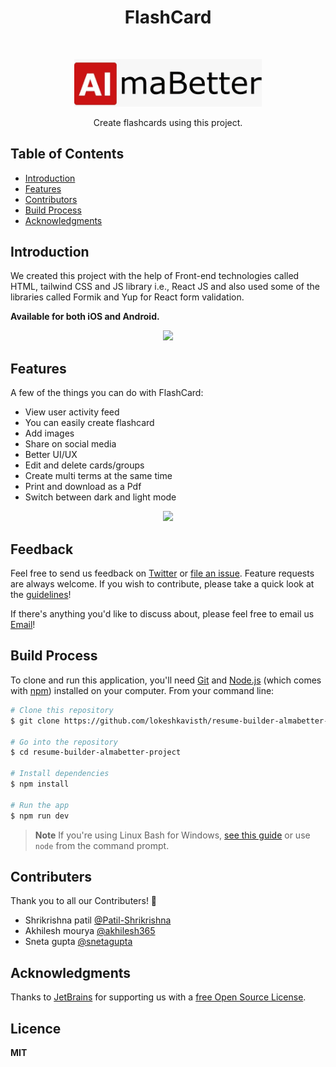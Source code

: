 <h1 align="center"> FlashCard </h1> <br>
<p align="center">
  <a href="https://gitpoint.co/">
    <img alt="FlashCard" title="FlashCard" src="./src/assets/almaImage.jpg" width="300">
  </a>
</p>

<p align="center">
  Create flashcards using this project.
</p>

## Table of Contents

- [Introduction](#introduction)
- [Features](#features)
- [Contributors](#contributors)
- [Build Process](#build-process)
- [Acknowledgments](#acknowledgments)

<!-- END doctoc generated TOC please keep comment here to allow auto update -->

## Introduction


We created this project with the help of Front-end technologies called HTML, tailwind CSS and JS library i.e., React JS and also used some of the libraries called Formik and Yup for React form validation.

**Available for both iOS and Android.**

<p align="center">
  <img src = "http://i.imgur.com/HowF6aM.png" width=350>
</p>

## Features

A few of the things you can do with FlashCard:

* View user activity feed
* You can easily create flashcard
* Add images
* Share on social media
* Better UI/UX
* Edit and delete cards/groups
* Create multi terms at the same time
* Print and download as a Pdf
* Switch between dark and light mode

<p align="center">
  <img src = "http://i.imgur.com/IkSnFRL.png" width=700>
</p>



## Feedback

Feel free to send us feedback on [Twitter](https://twitter.com/gitpointapp) or [file an issue](https://github.com/gitpoint/git-point/issues/new). Feature requests are always welcome. If you wish to contribute, please take a quick look at the [guidelines](./CONTRIBUTING.md)!

If there's anything you'd like to discuss about, please feel free to email us [Email](https://gitter.im/git-point)!





## Build Process

To clone and run this application, you'll need [Git](https://git-scm.com) and [Node.js](https://nodejs.org/en/download/) (which comes with [npm](http://npmjs.com)) installed on your computer. From your command line:

```bash
# Clone this repository
$ git clone https://github.com/lokeshkavisth/resume-builder-almabetter-project.git

# Go into the repository
$ cd resume-builder-almabetter-project

# Install dependencies
$ npm install

# Run the app
$ npm run dev
```

> **Note**
> If you're using Linux Bash for Windows, [see this guide](https://www.howtogeek.com/261575/how-to-run-graphical-linux-desktop-applications-from-windows-10s-bash-shell/) or use `node` from the command prompt.
 
## Contributers

Thank you to all our Contributers! 🙏 

- Shrikrishna patil [@Patil-Shrikrishna](https://github.com/Patil-Shrikrishna)
- Akhilesh mourya [@akhilesh365](https://github.com/akhilesh365)
- Sneta gupta [@snetagupta](https://github.com/snetagupta)

## Acknowledgments

Thanks to [JetBrains](https://www.jetbrains.com) for supporting us with a [free Open Source License](https://www.jetbrains.com/buy/opensource).

## Licence

**MIT**
